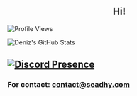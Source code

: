 <h2 align="center">Hi!</h2>

![Profile Views](https://komarev.com/ghpvc/?username=seadhy)


![Deniz's GitHub Stats](https://github-readme-stats.vercel.app/api?username=seadhy&show_icons=true)


[![Discord Presence](https://lanyard-profile-readme.vercel.app/api/1153732921312694272)](https://discord.com/users/1153732921312694272)
-

### For contact: contact@seadhy.com
